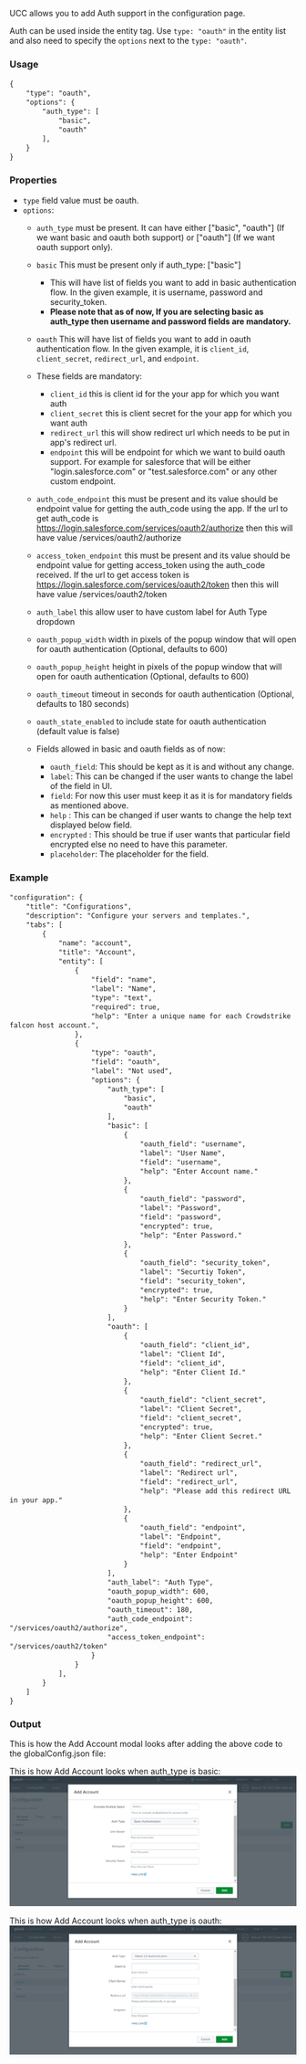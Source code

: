 UCC allows you to add Auth support in the configuration page.

Auth can be used inside the entity tag. Use `type: "oauth"` in the entity list and also need to specify the `options` next to the `type: "oauth"`.

### Usage

```
{
    "type": "oauth",
    "options": {
        "auth_type": [
            "basic",
            "oauth"
        ],
    }
}
```

### Properties

- `type` field value must be oauth.
- `options`:
    - `auth_type` must be present. It can have either ["basic", "oauth"] (If we want basic and oauth both support) or ["oauth"] (If we want oauth support only).
    - `basic` This must be present only if auth_type: ["basic"]
        - This will have list of fields you want to add in basic authentication flow. In the given example, it is username, password and security_token. 
        - **Please note that as of now, If you are selecting basic as auth_type then username and password fields are mandatory.**
    - `oauth` This will have list of fields you want to add in oauth authentication flow. In the given example, it is `client_id`, `client_secret`, `redirect_url`, and `endpoint`.
    - These fields are mandatory:
        - `client_id` this is client id for the your app for which you want auth
        - `client_secret` this is client secret for the your app for which you want auth
        - `redirect_url` this will show redirect url which needs to be put in app's redirect url.
        - `endpoint` this will be endpoint for which we want to build oauth support. For example for salesforce that will be either "login.salesforce.com" or "test.salesforce.com" or any other custom endpoint.
    - `auth_code_endpoint` this must be present and its value should be endpoint value for getting the auth_code using the app. If the url to get auth_code is https://login.salesforce.com/services/oauth2/authorize then this will have value /services/oauth2/authorize
    - `access_token_endpoint` this must be present and its value should be endpoint value for getting access_token using the auth_code received. If the url to get access token is https://login.salesforce.com/services/oauth2/token then this will have value /services/oauth2/token
    - `auth_label` this allow user to have custom label for Auth Type dropdown
    - `oauth_popup_width` width in pixels of the popup window that will open for oauth authentication (Optional, defaults to 600)
    - `oauth_popup_height` height in pixels of the popup window that will open for oauth authentication (Optional, defaults to 600)
    - `oauth_timeout` timeout in seconds for oauth authentication (Optional, defaults to 180 seconds)
    - `oauth_state_enabled` to include state for oauth authentication (default value is false)

    - Fields allowed in basic and oauth fields as of now:
        - `oauth_field`: This should be kept as it is and without any change.
        - `label`: This can be changed if the user wants to change the label of the field in UI.
        - `field`: For now this user must keep it as it is for mandatory fields as mentioned above.
        - `help` : This can be changed if user wants to change the help text displayed below field.
        - `encrypted` : This should be true if user wants that particular field encrypted else no need to have this parameter.
        - `placeholder`: The placeholder for the field.

### Example

```
"configuration": {
    "title": "Configurations",
    "description": "Configure your servers and templates.",
    "tabs": [
        {
            "name": "account",
            "title": "Account",
            "entity": [
                {
                    "field": "name",
                    "label": "Name",
                    "type": "text",
                    "required": true,
                    "help": "Enter a unique name for each Crowdstrike falcon host account.",
                },
                {
                    "type": "oauth",
                    "field": "oauth",
                    "label": "Not used",
                    "options": {
                        "auth_type": [
                            "basic",
                            "oauth"
                        ],
                        "basic": [
                            {
                                "oauth_field": "username",
                                "label": "User Name",
                                "field": "username",
                                "help": "Enter Account name."
                            },
                            {
                                "oauth_field": "password",
                                "label": "Password",
                                "field": "password",
                                "encrypted": true,
                                "help": "Enter Password."
                            },
                            {
                                "oauth_field": "security_token",
                                "label": "Securtiy Token",
                                "field": "security_token",
                                "encrypted": true,
                                "help": "Enter Security Token."
                            }
                        ],
                        "oauth": [
                            {
                                "oauth_field": "client_id",
                                "label": "Client Id",
                                "field": "client_id",
                                "help": "Enter Client Id."
                            },
                            {
                                "oauth_field": "client_secret",
                                "label": "Client Secret",
                                "field": "client_secret",
                                "encrypted": true,
                                "help": "Enter Client Secret."
                            },
                            {
                                "oauth_field": "redirect_url",
                                "label": "Redirect url",
                                "field": "redirect_url",
                                "help": "Please add this redirect URL in your app."
                            },
                            {
                                "oauth_field": "endpoint",
                                "label": "Endpoint",
                                "field": "endpoint",
                                "help": "Enter Endpoint"
                            }
                        ],
                        "auth_label": "Auth Type",
                        "oauth_popup_width": 600,
                        "oauth_popup_height": 600,
                        "oauth_timeout": 180,
                        "auth_code_endpoint": "/services/oauth2/authorize",
                        "access_token_endpoint": "/services/oauth2/token"
                    }
                }
            ],
        }
    ]
}
```

### Output

This is how the Add Account modal looks after adding the above code to the globalConfig.json file:

This is how Add Account looks when auth_type is basic:
![image](images/Basic_Auth_Output.png)

This is how Add Account looks when auth_type is oauth:
![image](images/OAuth_Output.png)
